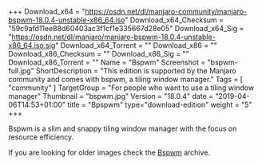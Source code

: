 +++
Download_x64 = "https://osdn.net/dl/manjaro-community/manjaro-bspwm-18.0.4-unstable-x86_64.iso"
Download_x64_Checksum = "59c9afd11ee88d60403ac3f1cf1e335667d28e05"
Download_x64_Sig = "https://osdn.net/dl/manjaro/manjaro-bspwm-18.0.4-unstable-x86_64.iso.sig"
Download_x64_Torrent = ""
Download_x86 = ""
Download_x86_Checksum = ""
Download_x86_Sig = ""
Download_x86_Torrent = ""
Name = "Bspwm"
Screenshot = "bspwm-full.jpg"
ShortDescription = "This edition is supported by the Manjaro community and comes with bspwm, a tiling window manager."
Tags = [ "community" ]
TargetGroup = "For people who want to use a tiling window manager"
Thumbnail = "bspwm.jpg"
Version = "18.0.4"
date = "2019-04-06T14:53+01:00"
title = "Bpspwm"
type="download-edition"
weight = "5"
+++

Bspwm is a slim and snappy tiling window manager with the focus on resource efficiency.

If you are looking for older images check the [Bspwm](https://osdn.net/projects/manjaro-community/storage/z_release_archive/bspwm) archive.


